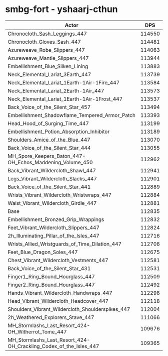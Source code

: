 # smbg-fort - yshaarj-cthun
| Actor | DPS | Increase |
|---|:---:|:---:|
|Chronocloth_Sash_Leggings_447|114550|1.52%|
|Chronocloth_Gloves_Sash_447|114481|1.46%|
|Azureweave_Robe_Slippers_447|114063|1.09%|
|Azureweave_Mantle_Slippers_447|113944|0.98%|
|Embellishment_Blue_Silken_Lining|113883|0.93%|
|Neck_Elemental_Lariat_3Earth_447|113739|0.80%|
|Neck_Elemental_Lariat_1Earth-1Air-1Fire_447|113584|0.66%|
|Neck_Elemental_Lariat_2Earth-1Air_447|113573|0.65%|
|Neck_Elemental_Lariat_1Earth-1Air-1Frost_447|113537|0.62%|
|Back_Voice_of_the_Silent_Star_457|113494|0.58%|
|Embellishment_Shadowflame_Tempered_Armor_Patch|113393|0.49%|
|Head_Hood_of_Surging_Time_447|113199|0.32%|
|Embellishment_Potion_Absorption_Inhibitor|113189|0.31%|
|Shoulders_Amice_of_the_Blue_447|113070|0.21%|
|Back_Voice_of_the_Silent_Star_444|113055|0.19%|
|MH_Spore_Keepers_Baton_447-OH_Echos_Maddening_Volume_450|112962|0.11%|
|Back_Vibrant_Wildercloth_Shawl_447|112941|0.09%|
|Legs_Vibrant_Wildercloth_Slacks_447|112901|0.06%|
|Back_Voice_of_the_Silent_Star_441|112889|0.05%|
|Wrists_Vibrant_Wildercloth_Wristwraps_447|112884|0.04%|
|Waist_Vibrant_Wildercloth_Girdle_447|112881|0.04%|
|Base|112835|0.00%|
|Embellishment_Bronzed_Grip_Wrappings|112832|0.00%|
|Feet_Vibrant_Wildercloth_Slippers_447|112824|-0.01%|
|2h_Illuminating_Pillar_of_the_Isles_447|112716|-0.11%|
|Wrists_Allied_Wristguards_of_Time_Dilation_447|112708|-0.11%|
|Feet_Blue_Dragon_Soles_447|112675|-0.14%|
|Chest_Vibrant_Wildercloth_Vestments_447|112581|-0.23%|
|Back_Voice_of_the_Silent_Star_431|112531|-0.27%|
|Finger1_Ring_Bound_Hourglass_447|112509|-0.29%|
|Finger2_Ring_Bound_Hourglass_447|112492|-0.30%|
|Hands_Vibrant_Wildercloth_Handwraps_447|112298|-0.48%|
|Head_Vibrant_Wildercloth_Headcover_447|112118|-0.64%|
|Shoulders_Vibrant_Wildercloth_Shoulderspikes_447|112004|-0.74%|
|2h_Weathered_Explorers_Stave_447|111066|-1.57%|
|MH_Stormlashs_Last_Resort_424-OH_Witherrot_Tome_447|109676|-2.80%|
|MH_Stormlashs_Last_Resort_424-OH_Crackling_Codex_of_the_Isles_447|109365|-3.08%|
